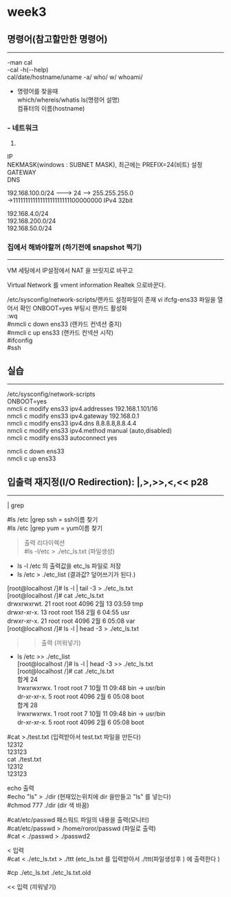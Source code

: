 # week3


## 명령어(참고할만한 명령어)
---------------------------
-man cal   
-cal -h(--help)   
cal/date/hostname/uname -a/ who/ w/ whoami/   
- 명령어를 찾을때   
which/whereis/whatis ls(명령어 설명)   
컴퓨터의 이름(hostname)   
   
### - 네트워크
 1)   
   IP   
   NEKMASK(windows : SUBNET MASK), 최근에는 PREFIX=24(비트) 설정   
   GATEWAY   
   DNS   
   
  192.168.100.0/24     ---> 24   -->  255.255.255.0   
->11111111111111111111111100000000 IPv4 32bit   
   
  192.168.4.0/24      
  192.168.200.0/24      
  192.168.50.0/24      
   
### 집에서 해봐야할꺼   (하기전에 snapshot 찍기)
----------------------         
VM 세팅에서 IP설정에서 NAT 을 브릿지로 바꾸고      

Virtual Network 를 vment information Realtek 으로바꾼다.      

/etc/sysconfig/network-scripts/랜카드 설정파일이 존재
vi ifcfg-ens33
 파일을 열어서 확인 ONBOOT=yes 부팅시 랜카드 활성화      
  :wq      
#nmcli c down ens33 (랜카드 컨넥션 중지)      
#nmcli c up ens33  (랜카드 컨넥션 시작)      
#ifconfig      
#ssh      
## 실습
----------------------      

/etc/sysconfig/network-scripts      
ONBOOT=yes      
nmcli c modify ens33 ipv4.addresses 192.168.1.101/16      
nmcli c modify ens33 ipv4.gateway 192.168.0.1      
nmcli c modify ens33 ipv4.dns 8.8.8.8,8.8.4.4      
nmcli c modify ens33 ipv4.method manual (auto,disabled)      
nmcli c modify ens33 autoconnect yes      
      
nmcli c down ens33      
nmcli c up ens33      
    
## 입출력 재지정(I/O Redirection): |,>,>>,<,<< p28    
----------------------
      
| grep      
      
#ls /etc |grep ssh = ssh이름 찾기      
#ls /etc |grep yum = yum이름 찾기      
      
      
> 출력 리다이렉션      
#ls -l/etc > ./etc_ls.txt  (파일생성)       
 - ls -l /etc 의 출력값을 etc_ls 파일로 저장      
 - ls /etc > ./etc_list (결과값? 덮어쓰기가 된다.)      
      
      
[root@localhost /]# ls -l | tail -3 > ./etc_ls.txt      
[root@localhost /]# cat ./etc_ls.txt      
drwxrwxrwt.  21 root root 4096  2월 13 03:59 tmp      
drwxr-xr-x.  13 root root  158  2월  6 04:55 usr      
drwxr-xr-x.  21 root root 4096  2월  6 05:08 var      
[root@localhost /]# ls -l | head -3 > ./etc_ls.txt      
      
>> 출력 (끼워넣기)      
 - ls /etc >> ./etc_list       
[root@localhost /]# ls -l | head -3 >> ./etc_ls.txt      
[root@localhost /]# cat ./etc_ls.txt      
합계 24      
lrwxrwxrwx.   1 root root    7 10월 11 09:48 bin -> usr/bin      
dr-xr-xr-x.   5 root root 4096  2월  6 05:08 boot      
합계 28      
lrwxrwxrwx.   1 root root    7 10월 11 09:48 bin -> usr/bin      
dr-xr-xr-x.   5 root root 4096  2월  6 05:08 boot      
      
      
#cat >./test.txt  (입력받아서 test.txt 파일을 만든다)      
12312      
123123      
cat ./test.txt      
12312      
123123      
      
echo 출력      
#echo "ls" > ./dir  (현재있는위치에 dir 을만들고 "ls" 를 넣는다)         
#chmod 777 ./dir (dir 색 바꿈)      
      
#cat/etc/passwd 패스워드 파일의 내용을 출력(모니터)      
#cat/etc/passwd > /home/roror/passwd (파일로 출력)      
#cat < ./passwd > ./passwd2      
      
      
< 입력      
#cat < ./etc_ls.txt > ./ttt (etc_ls.txt 를 입력받아서 ./ttt(파일생성후 ) 에 출력한다 )      
      
      
#cp ./etc_ls.txt ./etc_ls.txt.old      
      

<< 입력 (끼워넣기)      

